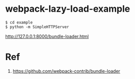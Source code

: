 webpack-lazy-load-example
==

```
$ cd example
$ python -m SimpleHTTPServer
```

http://127.0.0.1:8000/bundle-loader.html

Ref
==

1. https://github.com/webpack-contrib/bundle-loader

